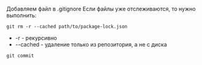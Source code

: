 
Добавляем файл в .gitignore
Если файлы уже отслеживаются, то нужно выполнить:

```
git rm -r --cached path/to/package-lock.json
```

- -r - рекурсивно
- --cached - удаление только из репозитория, а не с диска

```
git commit
```